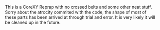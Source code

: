 This is a CoreXY Reprap with  no crossed belts and some other neat 
stuff. Sorry about the atrocity commited with the code, the shape of 
most of these parts has been arrived at through trial and error. It 
is very likely it will be cleaned up in the future. 

